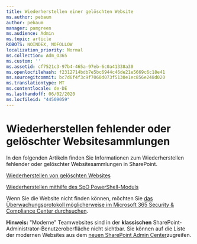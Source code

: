 ```yaml
---
title: Wiederherstellen einer gelöschten Website
ms.author: pebaum
author: pebaum
manager: pamgreen
ms.audience: Admin
ms.topic: article
ROBOTS: NOINDEX, NOFOLLOW
localization_priority: Normal
ms.collection: Adm_O365
ms.custom: ''
ms.assetid: cf7521c3-97b4-465a-97eb-6c0a41338a30
ms.openlocfilehash: f2312714bdb7e5bc6944c46de21e5669c6c18e41
ms.sourcegitcommit: bc7d6f4f3c9f7060d073f5130e1ec856e248d020
ms.translationtype: MT
ms.contentlocale: de-DE
ms.lasthandoff: 06/02/2020
ms.locfileid: "44509059"
---
```

# <a name="recover-missing-or-deleted-site-collections"></a>Wiederherstellen fehlender oder gelöschter Websitesammlungen

In den folgenden Artikeln finden Sie Informationen zum Wiederherstellen fehlender oder gelöschter Websitesammlungen in SharePoint.

[Wiederherstellen von gelöschten Websites](https://docs.microsoft.com/sharepoint/restore-deleted-site-collection)

[Wiederherstellen mithilfe des SpO PowerShell-Moduls](https://support.office.com/article/Introduction-to-the-SharePoint-Online-Management-Shell-C16941C3-19B4-4710-8056-34C034493429)

Wenn Sie die Website nicht finden können, möchten Sie [das Überwachungsprotokoll möglicherweise im Microsoft 365 Security &amp; Compliance Center durchsuchen](https://docs.microsoft.com/microsoft-365/compliance/search-the-audit-log-in-security-and-compliance).

**Hinweis:** "Moderne" Teamwebsites sind in der **klassischen** SharePoint-Administrator-Benutzeroberfläche nicht sichtbar. Sie können auf die Liste der modernen Websites aus dem [neuen SharePoint Admin Center](https://docs.microsoft.com/sharepoint/get-started-new-admin-center)zugreifen.


